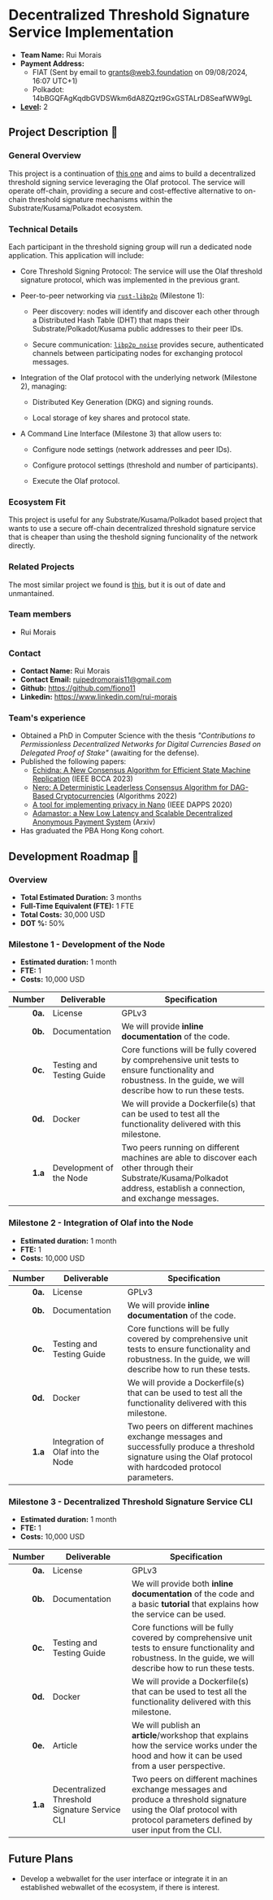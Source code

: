 # Decentralized Threshold Signature Service Implementation

- **Team Name:** Rui Morais
- **Payment Address:** 
    - FIAT (Sent by email to grants@web3.foundation on 09/08/2024, 16:07 UTC+1)
    - Polkadot: 14bBGQFAgKqdbGVDSWkm6dA8ZQzt9GxGSTALrD8SeafWW9gL
- **[Level](https://github.com/w3f/Grants-Program/tree/master#level_slider-levels):** 2

## Project Description :page_facing_up:

### General Overview

This project is a continuation of [this one](https://github.com/w3f/Grants-Program/pull/2250) and aims to build a decentralized threshold signing service leveraging the Olaf protocol. The service will operate off-chain, providing a secure and cost-effective alternative to on-chain threshold signature mechanisms within the Substrate/Kusama/Polkadot ecosystem.

### Technical Details

Each participant in the threshold signing group will run a dedicated node application. This application will include:

- Core Threshold Signing Protocol: The service will use the Olaf threshold signature protocol, which was implemented in the previous grant.

- Peer-to-peer networking via [`rust-libp2p`](https://github.com/libp2p/rust-libp2p) (Milestone 1):

    - Peer discovery: nodes will identify and discover each other through a Distributed Hash Table (DHT) that maps their Substrate/Polkadot/Kusama public addresses to their peer IDs.

    - Secure communication: [`libp2p_noise`](https://docs.rs/libp2p-noise/latest/libp2p_noise/) provides secure, authenticated channels between participating nodes for exchanging protocol messages.

- Integration of the Olaf protocol with the underlying network (Milestone 2), managing:
    - Distributed Key Generation (DKG) and signing rounds.

    - Local storage of key shares and protocol state.

- A Command Line Interface (Milestone 3) that allow users to:

    - Configure node settings (network addresses and peer IDs).
    
    - Configure protocol settings (threshold and number of participants).
    
    - Execute the Olaf protocol.

### Ecosystem Fit

This project is useful for any Substrate/Kusama/Polkadot based project that wants to use a secure off-chain decentralized threshold signature service that is cheaper than using the theshold signing funcionality of the network directly. 

### Related Projects

The most similar project we found is [this](https://github.com/nulltea/tss-libp2p), but it is out of date and unmantained. 

### Team members

- Rui Morais

### Contact

- **Contact Name:** Rui Morais
- **Contact Email:** ruipedromorais11@gmail.com
- **Github:** https://github.com/fiono11
- **Linkedin:** https://www.linkedin.com/rui-morais

### Team's experience

- Obtained a PhD in Computer Science with the thesis *"Contributions to Permissionless Decentralized Networks for Digital Currencies Based on Delegated Proof of Stake"* (awaiting for the defense).
- Published the following papers:
  - [Echidna: A New Consensus Algorithm for Efficient State Machine Replication](https://ieeexplore.ieee.org/document/10338927) (IEEE BCCA 2023)
  - [Nero: A Deterministic Leaderless Consensus Algorithm for DAG-Based Cryptocurrencies](https://www.mdpi.com/1999-4893/16/1/38) (Algorithms 2022)
  - [A tool for implementing privacy in Nano](https://ieeexplore.ieee.org/document/9126023) (IEEE DAPPS 2020)
  - [Adamastor: a New Low Latency and Scalable Decentralized Anonymous Payment System](https://arxiv.org/abs/2011.14159) (Arxiv)
- Has graduated the PBA Hong Kong cohort. 

## Development Roadmap :nut_and_bolt:

### Overview

- **Total Estimated Duration:** 3 months
- **Full-Time Equivalent (FTE):** 1 FTE
- **Total Costs:** 30,000 USD
- **DOT %:** 50%

### Milestone 1 - Development of the Node

- **Estimated duration:** 1 month
- **FTE:** 1
- **Costs:** 10,000 USD

| Number | Deliverable | Specification |
| -----: | ----------- | ------------- |
| **0a.** | License | GPLv3 |
| **0b.** | Documentation | We will provide **inline documentation** of the code. |
| **0c.** | Testing and Testing Guide | Core functions will be fully covered by comprehensive unit tests to ensure functionality and robustness. In the guide, we will describe how to run these tests. |
| **0d.** | Docker | We will provide a Dockerfile(s) that can be used to test all the functionality delivered with this milestone. |
| **1.a** | Development of the Node | Two peers running on different machines are able to discover each other through their Substrate/Kusama/Polkadot address, establish a connection, and exchange messages. |

### Milestone 2 - Integration of Olaf into the Node

- **Estimated duration:** 1 month
- **FTE:** 1
- **Costs:** 10,000 USD

| Number | Deliverable | Specification |
| -----: | ----------- | ------------- |
| **0a.** | License | GPLv3 |
| **0b.** | Documentation | We will provide **inline documentation** of the code. |
| **0c.** | Testing and Testing Guide | Core functions will be fully covered by comprehensive unit tests to ensure functionality and robustness. In the guide, we will describe how to run these tests. |
| **0d.** | Docker | We will provide a Dockerfile(s) that can be used to test all the functionality delivered with this milestone. |
| **1.a** | Integration of Olaf into the Node | Two peers on different machines exchange messages and successfully produce a threshold signature using the Olaf protocol with hardcoded protocol parameters. |

### Milestone 3 - Decentralized Threshold Signature Service CLI

- **Estimated duration:** 1 month
- **FTE:** 1
- **Costs:** 10,000 USD

| Number | Deliverable | Specification |
| -----: | ----------- | ------------- |
| **0a.** | License | GPLv3 |
| **0b.** | Documentation | We will provide both **inline documentation** of the code and a basic **tutorial** that explains how the service can be used. |
| **0c.** | Testing and Testing Guide | Core functions will be fully covered by comprehensive unit tests to ensure functionality and robustness. In the guide, we will describe how to run these tests. |
| **0d.** | Docker | We will provide a Dockerfile(s) that can be used to test all the functionality delivered with this milestone. |
| **0e.** | Article | We will publish an **article**/workshop that explains how the service works under the hood and how it can be used from a user perspective. |
| **1.a** | Decentralized Threshold Signature Service CLI | Two peers on different machines exchange messages and produce a threshold signature using the Olaf protocol with protocol parameters defined by user input from the CLI. |

## Future Plans

- Develop a webwallet for the user interface or integrate it in an established webwallet of the ecosystem, if there is interest.
